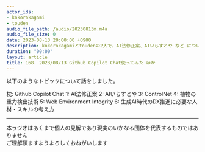 ```yaml
---
actor_ids:
- kokorokagami
- touden
audio_file_path: /audio/20230813m.m4a
audio_file_size: 0
date: 2023-08-13 20:00:00 +0900
description: kokorokagamiとtoudenの2人で、AI法修正案、AIいらすとや など について話しました。
duration: "00:00"
layout: article
title: 168. 2023/08/13 Github Copilot Chat使ってみた ほか
---
```


以下のようなトピックについて話をしました。

枕: Github Copilot Chat
1: AI法修正案
2: AIいらすとや
3: ControlNet
4: 植物の重力検出技術
5: Web Environment Integrity
6: 生成AI時代のDX推進に必要な人材・スキルの考え方

___

本ラジオはあくまで個人の見解であり現実のいかなる団体を代表するものではありません  
ご理解頂ますようよろしくおねがいします  
